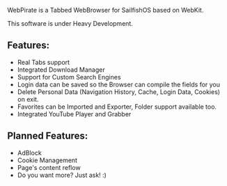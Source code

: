 WebPirate is a Tabbed WebBrowser for SailfishOS based on WebKit.

This software is under Heavy Development.

Features:
-----
- Real Tabs support
- Integrated Download Manager
- Support for Custom Search Engines
- Login data can be saved so the Browser can compile the fields for you
- Delete Personal Data (Navigation History, Cache, Login Data, Cookies) on exit.
- Favorites can be Imported and Exporter, Folder support available too.
- Integrated YouTube Player and Grabber

Planned Features:
-----
- AdBlock
- Cookie Management
- Page's content reflow
- Do you want more? Just ask! :)
